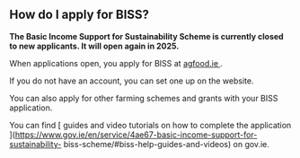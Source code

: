 ##  How do I apply for BISS?

**The Basic Income Support for Sustainability Scheme is currently closed to
new applicants. It will open again in 2025.**

When applications open, you apply for BISS at [ agfood.ie ](http://agfood.ie/)
.

If you do not have an account, you can set one up on the website.

You can also apply for other farming schemes and grants with your BISS
application.

You can find [ guides and video tutorials on how to complete the application
](https://www.gov.ie/en/service/4ae67-basic-income-support-for-sustainability-
biss-scheme/#biss-help-guides-and-videos) on gov.ie.
